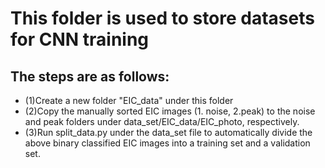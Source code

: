 # This folder is used to store datasets for CNN training
## The steps are as follows:
* (1)Create a new folder "EIC_data" under this folder
* (2)Copy the manually sorted EIC images (1. noise, 2.peak) to the noise and peak folders under data_set/EIC_data/EIC_photo, respectively.
* (3)Run split_data.py under the data_set file to automatically divide the above binary classified EIC images into a training set and a validation set.
